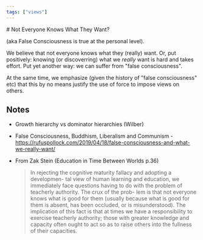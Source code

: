 ```yaml
---
tags: ["views"]
---
```


# Not Everyone Knows What They Want?

(aka False Consciousness is true at the personal level).

We believe that not everyone knows what they (really) want. Or, put positively: knowing (or discoverring) what we *really* want is hard and takes effort. Put yet another way: we can suffer from "false consciousness".

At the same time, we emphasize (given the history of "false consciousness" etc) that this by no means justify the use of force to impose views on others.

## Notes

* Growth hierarchy vs dominator hierarchies (Wilber)
* False Consciousness, Buddhism, Liberalism and Communism - https://rufuspollock.com/2019/04/18/false-consciousness-and-what-we-really-want/
* From Zak Stein (Education in Time Between Worlds p.36)

  > In rejecting the cognitive maturity fallacy and adopting a developmen- tal view of human learning and education, we immediately face questions having to do with the problem of teacherly authority. The crux of the prob- lem is that not everyone knows what is good for them (usually because what is good for them is absent, has been occluded, or is misunderstood). The implication of this fact is that at times we have a responsibility to exercise teacherly authority; those with greater knowledge and capacity often ought to act so as to raise others into the fullness of their capacities.
